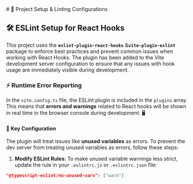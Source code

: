 <div style="text-align: left">
# 📜 Project Setup & Linting Configurations

## 🛠️ ESLint Setup for React Hooks

This project uses the **`eslint-plugin-react-hooks`** &**`vite-plugin-eslint`** package to enforce best practices and prevent common issues when working with React Hooks. The plugin has been added to the Vite development server configuration to ensure that any issues with hook usage are immediately visible during development.

### ⚡️ Runtime Error Reporting

In the `vite.config.ts` file, the ESLint plugin is included in the `plugins` array. This means that **errors and warnings** related to React hooks will be shown in real time in the browser console during development. 🖥️

#### 🚨 Key Configuration

The plugin will treat issues like **unused variables** as errors. To prevent the dev server from treating unused variables as errors, follow these steps:

1. **Modify ESLint Rules**: To make unused variable warnings less strict, update the rule in your `.eslintrc.js` or `.eslintrc.json` file:

```json
"@typescript-eslint/no-unused-vars": ["warn"]
```
